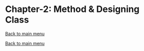 # Chapter-2: Method & Designing Class
[Back to main menu](../../README.md)

[Back to main menu](../../README.md)